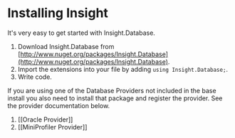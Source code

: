 # Installing Insight #

It's very easy to get started with Insight.Database.

1. Download Insight.Database from [http://www.nuget.org/packages/Insight.Database](http://www.nuget.org/packages/Insight.Database).
1. Import the extensions into your file by adding `using Insight.Database;`.
1. Write code.

If you are using one of the Database Providers not included in the base install you also need to install that package and register the provider. See the provider documentation below.

1. [[Oracle Provider]]
2. [[MiniProfiler Provider]]
